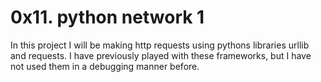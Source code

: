 # 0x11. python network 1
In this project I will be making http requests using pythons libraries urllib and requests. I have previously played with these frameworks, but I have not used them in a debugging manner before.

